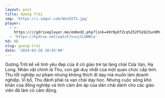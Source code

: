 ```yaml
---
layout: post
title: Gương Trời
img: 'https://i.imgur.com/WznXITS.jpg'
player:
  - >-
    https:////gdriveplayer.me/embed2.php?link=49rNyOfZcq%252F52Q23un9MvAKq2%252BUZNK7IcdoCGae4dRk8CdkPq%252BOuQ6aZJf%252ByFQnE9Sm2f2hIe7o4yR024WdbZ%252BKN6CDE3PvSF3dthgQ8lHAIJthQGXy8uFBWDzBOQk427w%252Bvs200g%252BPEjXPyYOtltxIT7P27xqZFGueECP9L7%252FsF3naOZ27nKstOXvN2kh6k6ZssxUZeDeFlL62xjQ9WN4
  - 'https://hydrax.net/watch?v=ujCLOWW1a'
hd: HD
slug: guong-troi
date: '2014-03-28 10:45:00'
---
```

Gương Trời kể về tình yêu đẹp của 4 cô giáo trẻ tại làng chài Cửa Vạn, Hạ Long. Nhân vật chính là Thu, con gái duy nhất của một quan chức cấp tỉnh. Thu tốt nghiệp sư phạm nhưng không thích đi dạy mà muốn làm doanh nghiệp. Vì bố, Thu đành phải ra vạn chài dạy học. Nhưng cuộc sống khó khăn của đồng nghiệp và tình cảm ấm áp của dân chài dành cho các giáo viên đã làm cô cảm động.
